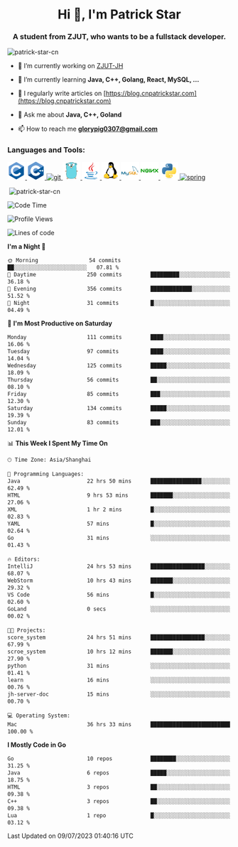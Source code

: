 <h1 align="center">Hi 👋, I'm Patrick Star</h1>
<h3 align="center">A student from ZJUT, who wants to be a fullstack developer.</h3>

<p align="left"> <img src="https://komarev.com/ghpvc/?username=patrick-star-cn&label=Profile%20views&color=0e75b6&style=flat" alt="patrick-star-cn" /> </p>

- 🔭 I’m currently working on [ZJUT-JH](https://github.com/zjutjh)

- 🌱 I’m currently learning **Java, C++, Golang, React, MySQL, ...**

- 📝 I regularly write articles on [https://blog.cnpatrickstar.com](https://blog.cnpatrickstar.com)

- 💬 Ask me about **Java, C++, Goland**

- 📫 How to reach me **glorypig0307@gmail.com**


<h3 align="left">Languages and Tools:</h3>
<p align="left"> 
  <a href="https://www.cprogramming.com/" target="_blank" rel="noreferrer"> 
    <img src="https://raw.githubusercontent.com/devicons/devicon/master/icons/c/c-original.svg" alt="c" width="40" height="40"/> 
  </a> 
  <a href="https://www.w3schools.com/cpp/" target="_blank" rel="noreferrer"> 
    <img src="https://raw.githubusercontent.com/devicons/devicon/master/icons/cplusplus/cplusplus-original.svg" alt="cplusplus" width="40" height="40"/> 
  </a> 
  <a href="https://git-scm.com/" target="_blank" rel="noreferrer"> 
    <img src="https://www.vectorlogo.zone/logos/git-scm/git-scm-icon.svg" alt="git" width="40" height="40"/> 
  </a> 
  <a href="https://golang.org" target="_blank" rel="noreferrer"> 
    <img src="https://raw.githubusercontent.com/devicons/devicon/master/icons/go/go-original.svg" alt="go" width="40" height="40"/> 
  </a> 
  <a href="https://www.java.com" target="_blank" rel="noreferrer"> 
    <img src="https://raw.githubusercontent.com/devicons/devicon/master/icons/java/java-original.svg" alt="java" width="40" height="40"/> 
  </a> 
  <a href="https://www.linux.org/" target="_blank" rel="noreferrer"> 
    <img src="https://raw.githubusercontent.com/devicons/devicon/master/icons/linux/linux-original.svg" alt="linux" width="40" height="40"/> 
  </a> 
  <a href="https://www.mysql.com/" target="_blank" rel="noreferrer"> 
    <img src="https://raw.githubusercontent.com/devicons/devicon/master/icons/mysql/mysql-original-wordmark.svg" alt="mysql" width="40" height="40"/> 
  </a> 
  <a href="https://www.nginx.com" target="_blank" rel="noreferrer"> 
    <img src="https://raw.githubusercontent.com/devicons/devicon/master/icons/nginx/nginx-original.svg" alt="nginx" width="40" height="40"/> 
  </a> 
  <a href="https://www.python.org" target="_blank" rel="noreferrer"> 
    <img src="https://raw.githubusercontent.com/devicons/devicon/master/icons/python/python-original.svg" alt="python" width="40" height="40"/> 
  </a> 
  <a href="https://spring.io/" target="_blank" rel="noreferrer"> 
    <img src="https://www.vectorlogo.zone/logos/springio/springio-icon.svg" alt="spring" width="40" height="40"/> 
  </a>
</p>

<p>&nbsp;<img align="center" src="https://github-readme-stats.vercel.app/api?username=patrick-star-cn&show_icons=true&locale=en" alt="patrick-star-cn" /></p>

<!--START_SECTION:waka-->
![Code Time](http://img.shields.io/badge/Code%20Time-360%20hrs%2052%20mins-blue)

![Profile Views](http://img.shields.io/badge/Profile%20Views-1-blue)

![Lines of code](https://img.shields.io/badge/From%20Hello%20World%20I%27ve%20Written-6.1%20million%20lines%20of%20code-blue)

**I'm a Night 🦉** 

```text
🌞 Morning                54 commits          ██░░░░░░░░░░░░░░░░░░░░░░░   07.81 % 
🌆 Daytime                250 commits         █████████░░░░░░░░░░░░░░░░   36.18 % 
🌃 Evening                356 commits         █████████████░░░░░░░░░░░░   51.52 % 
🌙 Night                  31 commits          █░░░░░░░░░░░░░░░░░░░░░░░░   04.49 % 
```
📅 **I'm Most Productive on Saturday** 

```text
Monday                   111 commits         ████░░░░░░░░░░░░░░░░░░░░░   16.06 % 
Tuesday                  97 commits          ████░░░░░░░░░░░░░░░░░░░░░   14.04 % 
Wednesday                125 commits         █████░░░░░░░░░░░░░░░░░░░░   18.09 % 
Thursday                 56 commits          ██░░░░░░░░░░░░░░░░░░░░░░░   08.10 % 
Friday                   85 commits          ███░░░░░░░░░░░░░░░░░░░░░░   12.30 % 
Saturday                 134 commits         █████░░░░░░░░░░░░░░░░░░░░   19.39 % 
Sunday                   83 commits          ███░░░░░░░░░░░░░░░░░░░░░░   12.01 % 
```


📊 **This Week I Spent My Time On** 

```text
🕑︎ Time Zone: Asia/Shanghai

💬 Programming Languages: 
Java                     22 hrs 50 mins      ████████████████░░░░░░░░░   62.49 % 
HTML                     9 hrs 53 mins       ███████░░░░░░░░░░░░░░░░░░   27.06 % 
XML                      1 hr 2 mins         █░░░░░░░░░░░░░░░░░░░░░░░░   02.83 % 
YAML                     57 mins             █░░░░░░░░░░░░░░░░░░░░░░░░   02.64 % 
Go                       31 mins             ░░░░░░░░░░░░░░░░░░░░░░░░░   01.43 % 

🔥 Editors: 
IntelliJ                 24 hrs 53 mins      █████████████████░░░░░░░░   68.07 % 
WebStorm                 10 hrs 43 mins      ███████░░░░░░░░░░░░░░░░░░   29.32 % 
VS Code                  56 mins             █░░░░░░░░░░░░░░░░░░░░░░░░   02.60 % 
GoLand                   0 secs              ░░░░░░░░░░░░░░░░░░░░░░░░░   00.02 % 

🐱‍💻 Projects: 
score_system             24 hrs 51 mins      █████████████████░░░░░░░░   67.99 % 
scroe_system             10 hrs 12 mins      ███████░░░░░░░░░░░░░░░░░░   27.90 % 
python                   31 mins             ░░░░░░░░░░░░░░░░░░░░░░░░░   01.41 % 
learn                    16 mins             ░░░░░░░░░░░░░░░░░░░░░░░░░   00.76 % 
jh-server-doc            15 mins             ░░░░░░░░░░░░░░░░░░░░░░░░░   00.70 % 

💻 Operating System: 
Mac                      36 hrs 33 mins      █████████████████████████   100.00 % 
```

**I Mostly Code in Go** 

```text
Go                       10 repos            ████████░░░░░░░░░░░░░░░░░   31.25 % 
Java                     6 repos             █████░░░░░░░░░░░░░░░░░░░░   18.75 % 
HTML                     3 repos             ██░░░░░░░░░░░░░░░░░░░░░░░   09.38 % 
C++                      3 repos             ██░░░░░░░░░░░░░░░░░░░░░░░   09.38 % 
Lua                      1 repo              █░░░░░░░░░░░░░░░░░░░░░░░░   03.12 % 
```




 Last Updated on 09/07/2023 01:40:16 UTC
<!--END_SECTION:waka-->